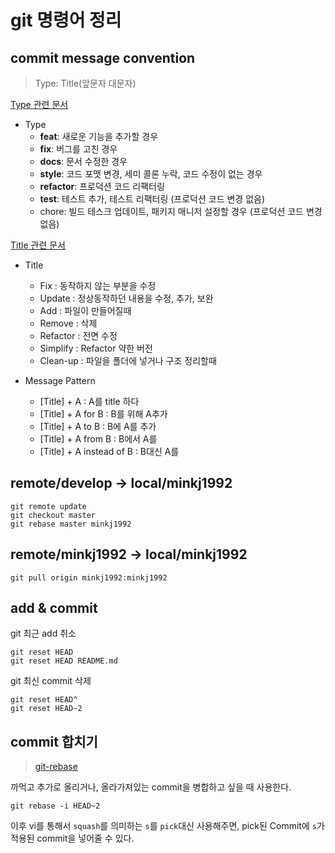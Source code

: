 # git 명령어 정리

## commit message convention
> Type: Title(앞문자 대문자)

[Type 관련 문서](https://sujinlee.me/professional-github/)

- Type
  - **feat**: 새로운 기능을 추가할 경우
  - **fix**: 버그를 고친 경우
  - **docs**: 문서 수정한 경우
  - **style**: 코드 포맷 변경, 세미 콜론 누락, 코드 수정이 없는 경우
  - **refactor**: 프로덕션 코드 리팩터링
  - **test**: 테스트 추가, 테스트 리팩터링 (프로덕션 코드 변경 없음)
  - chore: 빌드 테스크 업데이트, 패키지 매니저 설정할 경우 (프로덕션 코드 변경 없음)

[Title 관련 문서](https://blog.ull.im/engineering/2019/03/10/logs-on-git.html)
- Title
  - Fix : 동작하지 않는 부분을 수정 
  - Update : 정상동작하던 내용을 수정, 추가, 보완
  - Add : 파일이 만들어질때
  - Remove : 삭제
  - Refactor : 전면 수정
  - Simplify : Refactor 약한 버전
  - Clean-up : 파일을 폴더에 넣거나 구조 정리할때

- Message Pattern
  - [Title] + A               : A를 title 하다
  - [Title] + A for B         : B를 위해 A추가
  - [Title] + A to B          : B에 A를 추가
  - [Title] + A from B        : B에서 A를
  - [Title] + A instead of B  : B대신 A를 
## remote/develop -> local/minkj1992
    git remote update
    git checkout master
    git rebase master minkj1992

## remote/minkj1992 -> local/minkj1992
    
    git pull origin minkj1992:minkj1992


## add & commit
git 최근 add 취소

    git reset HEAD
    git reset HEAD README.md

git 최신 commit 삭제
    
    git reset HEAD^
    git reset HEAD~2

## commit 합치기
> [git-rebase](https://cjh5414.github.io/git-rebase/)

까먹고 추가로 올리거나, 올라가져있는 commit을 병합하고 싶을 때 사용한다.

    git rebase -i HEAD~2

이후 vi를 통해서 `squash`를 의미하는 `s`를 `pick`대신 사용해주면, pick된 Commit에 `s`가 적용된 commit을 넣어줄 수 있다.